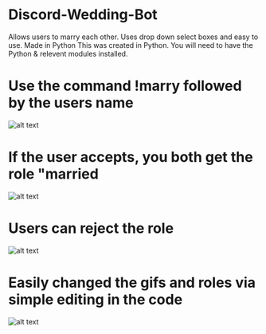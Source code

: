 # Discord-Wedding-Bot
Allows users to marry each other. Uses drop down select boxes and easy to use. Made in Python
This was created in Python. You will need to have the Python & relevent modules installed.

# Use the command !marry followed by the users name
![alt text](https://i.imgur.com/p5Spr4U.png)

# If the user accepts, you both get the role "married
![alt text](https://i.imgur.com/L89D26l.png)

# Users can reject the role
![alt text](https://i.imgur.com/ZnybNA9.png)

# Easily changed the gifs and roles via simple editing in the code
![alt text](https://i.imgur.com/I5URcjj.png)
